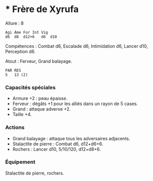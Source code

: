 # * Frère de Xyrufa

Allure : 8

	Agi	Âme	For	Int	Vig
	d6	d8	d12+6	d6	d10

Compétences : Combat d6, Escalade d6, Intimidation d6, Lancer d10, Perception d6.

Atout : Ferveur, Grand balayage.

	PAR	RES
	5	13 (2)

### Capacités spéciales
- Armure +2 : peau épaisse.
- Ferveur : dégâts +1 pour les alliés dans un rayon de 5 cases.
- Grand : attaque adverse +2.
- Taille +4.

### Actions
- Grand balayage : attaque tous les adversaires adjacents.
- Stalactite de pierre : Combat d6, d12+d6+6.
- Rochers : Lancer d10, 5/10/120, d12+d8+6.

### Équipement
Stalactite de pierre, rochers.
